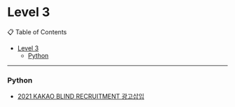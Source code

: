 # Level 3

📋 Table of Contents

- [Level 3](#level-3)
    - [Python](#python)
---

### Python
- [2021 KAKAO BLIND RECRUITMENT 광고삽입](https://github.com/WebProject-STT/Algorithm/blob/main/programmers/4%EC%A3%BC%EC%B0%A8/72414_sb.py)